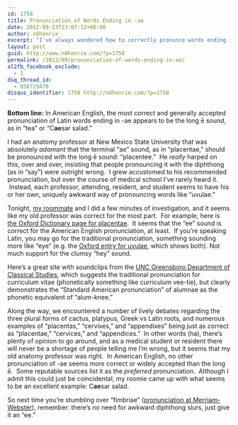 ```yaml
---
id: 1758
title: Pronunciation of Words Ending in -ae
date: 2012-09-23T23:07:12+00:00
author: n8henrie
excerpt: "I've always wondered how to correctly pronunce words ending in -ae, such as placentae and alumnae... so I looked it up.  Here's what I found."
layout: post
guid: http://www.n8henrie.com/?p=1758
permalink: /2012/09/pronunciation-of-words-ending-in-ae/
al2fb_facebook_exclude:
  - 1
dsq_thread_id:
  - 856729470
disqus_identifier: 1758 http://n8henrie.com/?p=1758
---
```

**Bottom line:** In American English, the most correct and generally accepted pronunciation of Latin words ending in -ae appears to be the long ē sound, as in &#8220;tea&#8221; or &#8220;C**ae**sar salad.&#8221;
  
<!--more-->


  
I had an anatomy professor at New Mexico State University that was absolutely _adamant_ that the terminal &#8220;ae&#8221; sound, as in &#8220;placentae,&#8221; should be pronounced with the long ē sound: &#8220;placentee.&#8221;  He _really_ harped on this, over and over, insisting that people pronouncing it with the diphthong (as in &#8220;say&#8221;) were outright wrong.  I grew accustomed to his recommended pronunciation, but over the course of medical school I&#8217;ve rarely heard it.  Instead, each professor, attending, resident, and student seems to have his or her own, uniquely awkward way of pronouncing words like &#8220;uvulae.&#8221;

Tonight, <a href="http://twitter.com/giggirock" target="_blank">my roommate</a> and I did a few minutes of investigation, and it seems like my old professor was correct for the most part.  For example, here is <a href="http://oxforddictionaries.com/definition/american_english/placenta?region=us&q=placentae" target="_blank">the Oxford Dictionary page for placentae</a>.  It seems that the &#8220;ee&#8221; sound is correct for the American English pronunciation, at least.  If you&#8217;re speaking Latin, you may go for the traditional pronunciation, something sounding more like &#8220;eye&#8221; (e.g. the <a href="http://oxforddictionaries.com/definition/american_english/uvula?region=us&q=uvulae" target="_blank">Oxford entry for uvulae</a>, which shows both). Not much support for the clumsy &#8220;hey&#8221; sound.

Here&#8217;s a great site with soundclips from the <a href="http://www.uncg.edu/cla/pronounce.html" target="_blank">UNC Greensboro Department of Classical Studies</a>, which suggests the traditional pronunciation for curriculum vitae (phonetically something like curriculum vee-tie), but clearly demonstrates the &#8220;Standard American pronunciation&#8221; of alumnae as the phonetic equivalent of &#8220;alum-knee.&#8221;

Along the way, we encountered a number of lively debates regarding the three plural forms of cactus, platypus, Greek vs Latin roots, and numerous examples of &#8220;placentas,&#8221; &#8220;cervixes,&#8221; and &#8220;appendixes&#8221; being just as correct as &#8220;placentae,&#8221; &#8220;cervices,&#8221; and &#8220;appendices.&#8221;  In other words (ha), there&#8217;s plenty of opinion to go around, and as a medical student or resident there will never be a shortage of people telling me I&#8217;m wrong, but it seems that my old anatomy professor was right.  In American English, no other pronunciation of -ae seems _more_ correct or widely accepted than the long ē.  Some reputable sources list it as the _preferred_ pronunciation.  Although I admit this could just be coincidental, my roomie came up with what seems to be an excellent example: C**ae**sar salad.

So next time you&#8217;re stumbling over &#8220;fimbriae&#8221; (<a href="http://www.merriam-webster.com/dictionary/fimbriae" target="_blank">pronunciation at Merriam-Webster</a>), remember: there&#8217;s no need for awkward diphthong slurs, just give it an &#8220;ee.&#8221;